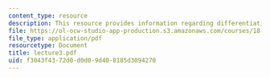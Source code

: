 ```yaml
---
content_type: resource
description: This resource provides information regarding differentiation.
file: https://ol-ocw-studio-app-production.s3.amazonaws.com/courses/18-101-analysis-ii-fall-2005/f3043f4372d0d0d09d408185d3094270_lecture3.pdf
file_type: application/pdf
resourcetype: Document
title: lecture3.pdf
uid: f3043f43-72d0-d0d0-9d40-8185d3094270
---
```

